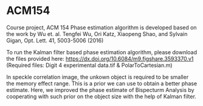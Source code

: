# ACM154
Course project, ACM 154
Phase estimation algorithm is developed based on the work by Wu et. al. 
Tengfei Wu, Ori Katz, Xiaopeng Shao, and Sylvain Gigan, Opt. Lett. 41, 5003-5006 (2016)

To run the Kalman filter based phase estimation algorithm, please download the files provided here:
https://dx.doi.org/10.6084/m9.figshare.3593370.v1
(Required files: Digit 4 experimental data.tif & PolarToCartesian.m)

In speckle correlation image, the unkown object is required to be smaller the memory effect range. This is a prior we can use to obtain a better phase estimate. Here, we improved the phase estimate of Bispecturm Analysis by cooperating with such prior on the object size with the help of Kalman filter.
